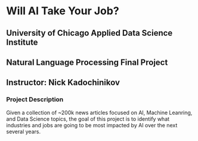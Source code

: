 # Will AI Take Your Job?
## University of Chicago Applied Data Science Institute
## Natural Language Processing Final Project
## Instructor: Nick Kadochinikov

### Project Description
Given a collection of ~200k news articles focused on AI, Machine Leanring, and Data Science topics, the goal of this project is to identify what industries and jobs are going to be most impacted by AI over the next several years.
